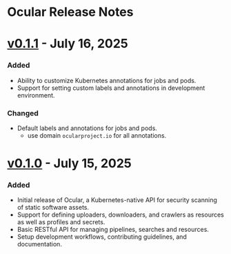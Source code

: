 # Ocular Release Notes
<!-- https://keepachangelog.com -->

# [v0.1.1](https://github.com/crashappsec/ocular/releases/tag/v0.1.1) - **July 16, 2025**

### Added

- Ability to customize Kubernetes annotations for jobs and pods.
- Support for setting custom labels and annotations in development environment.

### Changed

- Default labels and annotations for jobs and pods.
  - use domain `ocularproject.io` for all annotations.

# [v0.1.0](https://github.com/crashappsec/ocular/releases/tag/v0.1.0) - **July 15, 2025**

### Added

- Initial release of Ocular, a Kubernetes-native API for security scanning of static software assets.
- Support for defining uploaders, downloaders, and crawlers as resources as well as profiles and secrets.
- Basic RESTful API for managing pipelines, searches and resources.
- Setup development workflows, contributing guidelines, and documentation.
